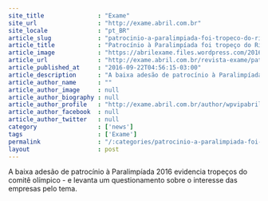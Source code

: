 ```yaml
---
site_title               : "Exame"
site_url                 : "http://exame.abril.com.br"
site_locale              : "pt_BR"
article_slug             : "patrocinio-a-paralimpiada-foi-tropeco-do-rio-2016"
article_title            : "Patrocínio à Paralimpíada foi tropeço do Rio-2016"
article_image            : "https://abrilexame.files.wordpress.com/2016/09/size_960_16_9_2016-09-07t214910z_628893520_ht1ec971old7s_rtrmadp_3_paralympics-rio-opening2.jpg?quality=70&strip=all&w=960"
article_url              : "http://exame.abril.com.br/revista-exame/patrocinio-a-paralimpiada-foi-tropeco-do-rio-2016/"
article_published_at     : "2016-09-22T04:56:15-03:00"
article_description      : "A baixa adesão de patrocínio à Paralimpíada 2016 evidencia tropeços do comitê olímpico - e levanta um questionamento sobre o interesse das empresas pelo tema."
article_author_name      : ""
article_author_image     : null
article_author_biography : null
article_author_profile   : "http://exame.abril.com.br/author/wpvipabril/"
article_author_facebook  : null
article_author_twitter   : null
category                 : ['news']
tags                     : ['Exame']
permalink                : "/:categories/patrocinio-a-paralimpiada-foi-tropeco-do-rio-2016/"
layout                   : post
---
```


A baixa adesão de patrocínio à Paralimpíada 2016 evidencia tropeços do comitê olímpico - e levanta um questionamento sobre o interesse das empresas pelo tema.
